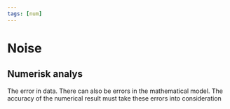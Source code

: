 ```yaml
---
tags: [num]
---
```

# Noise

## Numerisk analys
The error in data. There can also be errors in the mathematical model. The accuracy of the numerical result must take these errors into consideration